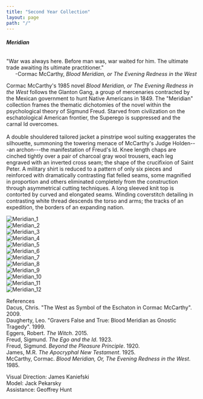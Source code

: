 ```yaml
---
title: "Second Year Collection"
layout: page
path: "/"
---
```

###### ***Meridian***  

   
​"War was always here. Before man was, war waited for him. The ultimate trade awaiting its ultimate practitioner."
​<span style="text-align: right; display: block">-Cormac McCarthy, *Blood Meridian, or The Evening Redness in the West*</span>

Cormac McCarthy's 1985 novel *Blood Meridian, or The Evening Redness in the West* follows the Glanton Gang, a group of mercenaries contracted by the Mexican government to hunt Native Americans in 1849. The "Meridian" collection frames the thematic dichotomies of the novel within the psychological theory of Sigmund Freud. Starved from civilization on the eschatological American frontier, the Superego is suppressed and the carnal Id overcomes.
​  
​  
​A double shouldered tailored jacket a pinstripe wool suiting exaggerates the silhouette, summoning the towering menace of McCarthy's Judge Holden---an archon---the manifestation of Freud's Id. Knee length chaps are cinched tightly over a pair of charcoal gray wool trousers, each leg engraved with an inverted cross seam; the shape of the crucifixion of Saint Peter. A military shirt is reduced to a pattern of only six pieces and reinforced with dramatically contrasting flat felled seams, some magnified in proportion and others eliminated completely from the construction through asymmetrical cutting techniques. A long sleeved knit top is contorted by curved and elongated seams. Winding coverstitch detailing in contrasting white thread descends the torso and arms; the tracks of an expedition, the borders of an expanding nation.
  
![Meridian_1](./meridian1.jpg)  
![Meridian_2](./meridian2.jpg)  
![Meridian_3](./meridian3.jpg)  
![Meridian_4](./meridian4.jpg)  
![Meridian_5](./meridian5.jpg)  
![Meridian_6](./meridian6.jpg)  
![Meridian_7](./meridian7.jpg)  
![Meridian_8](./meridian8.jpg)  
![Meridian_9](./meridian9.jpg)  
![Meridian_10](./meridian10.jpg)  
![Meridian_11](./meridian11.jpg)  
![Meridian_12](./meridian12.jpg)  

References  
Dacus, Chris. "The West as Symbol of the Eschaton in Cormac McCarthy". 2009.  
Daugherty, Leo. "Gravers False and True: Blood Meridian as Gnostic Tragedy". 1999.  
Eggers, Robert. *The Witch*. 2015.  
Freud, Sigmund. *The Ego and the Id*. 1923.  
Freud, Sigmund. *Beyond the Pleasure Principle*. 1920.  
James, M.R. *The Apocryphal New Testament*. 1925.  
McCarthy, Cormac. *Blood Meridian, Or, The Evening Redness in the West*. 1985.  

Visual Direction: James Kaniefski  
Model: Jack Pekarsky  
Assistance: Geoffrey Hunt  
